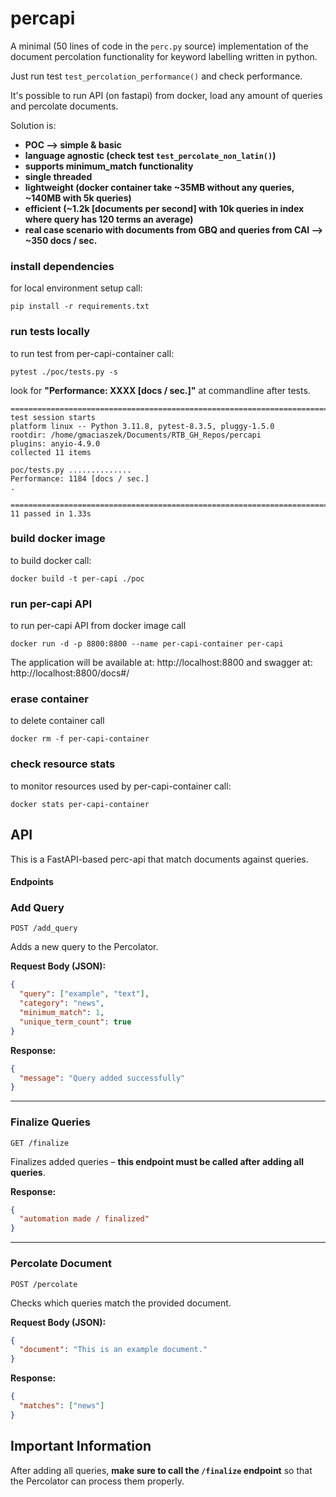 # percapi
A minimal (50 lines of code in the `perc.py` source) implementation of the document percolation functionality for keyword labelling written in python.

Just run test `test_percolation_performance()` and check performance.

It's possible to run API (on fastapi) from docker, load any amount of queries and percolate documents.

Solution is:
* **POC --> simple & basic**
* **language agnostic (check test `test_percolate_non_latin()`)**
* **supports minimum_match functionality**
* **single threaded**
* **lightweight (docker container take ~35MB without any queries, ~140MB with 5k queries)**
* **efficient (~1.2k [documents per second] with 10k queries in index where query has 120 terms an average)**
* **real case scenario with documents from GBQ and queries from CAI --> ~350 docs / sec.**


### install dependencies
for local environment setup call: 
```commandline
pip install -r requirements.txt
```

### run tests locally
to run test from per-capi-container call:
```commandline
pytest ./poc/tests.py -s
```
look for **"Performance: XXXX [docs / sec.]"** at commandline after tests.
```commandline
=================================================================================================== test session starts 
platform linux -- Python 3.11.8, pytest-8.3.5, pluggy-1.5.0
rootdir: /home/gmaciaszek/Documents/RTB_GH_Repos/percapi
plugins: anyio-4.9.0
collected 11 items                                                                                       

poc/tests.py ..............
Performance: 1184 [docs / sec.]
.

==================================================================================================== 11 passed in 1.33s
```

### build docker image
to build docker call:
```commandline
docker build -t per-capi ./poc
```

### run per-capi API
to run per-capi API from docker image call
```commandline
docker run -d -p 8800:8800 --name per-capi-container per-capi
```
The application will be available at: http://localhost:8800 and swagger at: http://localhost:8800/docs#/

### erase container
to delete container call
```commandline
docker rm -f per-capi-container
```

### check resource stats
to monitor resources used by per-capi-container call:
```commandline
docker stats per-capi-container
```

## API
This is a FastAPI-based perc-api that match documents against queries.

#### Endpoints

### **Add Query**
`POST /add_query`

Adds a new query to the Percolator.

**Request Body (JSON):**
```json
{
  "query": ["example", "text"],
  "category": "news",
  "minimum_match": 1,
  "unique_term_count": true
}
```

**Response:**
```json
{
  "message": "Query added successfully"
}
```

---

### **Finalize Queries**
`GET /finalize`

Finalizes added queries – **this endpoint must be called after adding all queries**.

**Response:**
```json
{
  "automation made / finalized"
}
```

---

### **Percolate Document**
`POST /percolate`

Checks which queries match the provided document.

**Request Body (JSON):**
```json
{
  "document": "This is an example document."
}
```

**Response:**
```json
{
  "matches": ["news"]
}
```

## Important Information
After adding all queries, **make sure to call the `/finalize` endpoint** so that the Percolator can process them properly.




